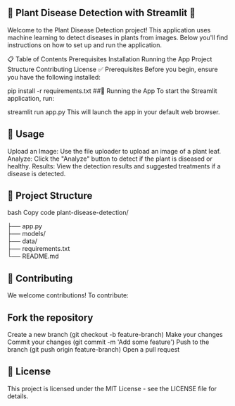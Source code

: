 ## 🌿 Plant Disease Detection with Streamlit 🌿
 Welcome to the Plant Disease Detection project! This application uses machine learning to detect diseases in plants from images. Below you'll find instructions on how to set up and run the application.

📋 Table of Contents
Prerequisites
Installation
Running the App
Project Structure
Contributing
License
✅ Prerequisites
Before you begin, ensure you have the following installed:


pip install -r requirements.txt
##🚀 Running the App
To start the Streamlit application, run:


streamlit run app.py
This will launch the app in your default web browser.

## 🌟 Usage
Upload an Image: Use the file uploader to upload an image of a plant leaf.
Analyze: Click the "Analyze" button to detect if the plant is diseased or healthy.
Results: View the detection results and suggested treatments if a disease is detected.
## 📂 Project Structure
bash
Copy code
plant-disease-detection/

├── app.py                
├── models/             
├── data/                            
├── requirements.txt    
└── README.md              
## 🤝 Contributing
We welcome contributions! To contribute:

## Fork the repository
Create a new branch (git checkout -b feature-branch)
Make your changes
Commit your changes (git commit -m 'Add some feature')
Push to the branch (git push origin feature-branch)
Open a pull request
## 📜 License
This project is licensed under the MIT License - see the LICENSE file for details.
